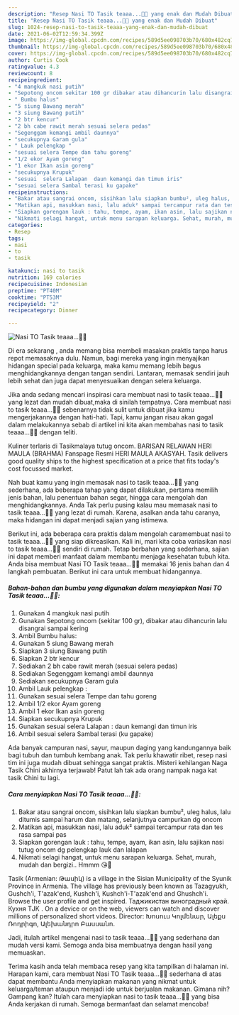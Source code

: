 ```yaml
---
description: "Resep Nasi TO Tasik teaaa...🍚😎 yang enak dan Mudah Dibuat"
title: "Resep Nasi TO Tasik teaaa...🍚😎 yang enak dan Mudah Dibuat"
slug: 1024-resep-nasi-to-tasik-teaaa-yang-enak-dan-mudah-dibuat
date: 2021-06-02T12:59:34.399Z
image: https://img-global.cpcdn.com/recipes/589d5ee098703b70/680x482cq70/nasi-to-tasik-teaaa🍚😎-foto-resep-utama.jpg
thumbnail: https://img-global.cpcdn.com/recipes/589d5ee098703b70/680x482cq70/nasi-to-tasik-teaaa🍚😎-foto-resep-utama.jpg
cover: https://img-global.cpcdn.com/recipes/589d5ee098703b70/680x482cq70/nasi-to-tasik-teaaa🍚😎-foto-resep-utama.jpg
author: Curtis Cook
ratingvalue: 4.3
reviewcount: 8
recipeingredient:
- "4 mangkuk nasi putih"
- "Sepotong oncom sekitar 100 gr dibakar atau dihancurin lalu disangrai sampai kering"
- " Bumbu halus"
- "5 siung Bawang merah"
- "3 siung Bawang putih"
- "2 btr kencur"
- "2 bh cabe rawit merah sesuai selera pedas"
- "Segenggam kemangi ambil daunnya"
- "secukupnya Garam gula"
- " Lauk pelengkap "
- "sesuai selera Tempe dan tahu goreng"
- "1/2 ekor Ayam goreng"
- "1 ekor Ikan asin goreng"
- "secukupnya Krupuk"
- "sesuai  selera Lalapan  daun kemangi dan timun iris"
- "sesuai selera Sambal terasi ku gapake"
recipeinstructions:
- "Bakar atau sangrai oncom, sisihkan lalu siapkan bumbu², uleg halus, lalu ditumis sampai harum dan matang, selanjutnya campurkan dg oncom"
- "Matikan api, masukkan nasi, lalu aduk² sampai tercampur rata dan tes rasa sampai pas"
- "Siapkan gorengan lauk : tahu, tempe, ayam, ikan asin, lalu sajikan nasi tutug oncom dg pelengkap lauk dan lalapan"
- "Nikmati selagi hangat, untuk menu sarapan keluarga. Sehat, murah, mudah dan bergizi.. Hmmm 😘🍚"
categories:
- Resep
tags:
- nasi
- to
- tasik

katakunci: nasi to tasik 
nutrition: 169 calories
recipecuisine: Indonesian
preptime: "PT40M"
cooktime: "PT53M"
recipeyield: "2"
recipecategory: Dinner

---
```



![Nasi TO Tasik teaaa...🍚😎](https://img-global.cpcdn.com/recipes/589d5ee098703b70/680x482cq70/nasi-to-tasik-teaaa🍚😎-foto-resep-utama.jpg)

Di era  sekarang , anda memang bisa membeli masakan praktis tanpa harus repot memasaknya dulu. Namun, bagi mereka yang ingin menyajikan hidangan special pada keluarga, maka kamu memang lebih bagus menghidangkannya dengan tangan sendiri. Lantaran, memasak sendiri jauh lebih sehat dan juga dapat menyesuaikan dengan selera keluarga.

Jika anda sedang mencari inspirasi cara membuat nasi to tasik teaaa...🍚😎 yang lezat dan mudah dibuat,maka di sinilah tempatnya. Cara membuat nasi to tasik teaaa...🍚😎  sebenarnya tidak sulit untuk dibuat jika kamu mengerjakannya dengan hati-hati. Tapi, kamu jangan risau akan gagal dalam melakukannya 
sebab di artikel ini kita akan membahas nasi to tasik teaaa...🍚😎 dengan teliti.  

Kuliner terlaris di Tasikmalaya tutug oncom. BARISAN RELAWAN HERI MAULA (BRAHMA) Fanspage Resmi HERI MAULA AKASYAH. Tasik delivers good quality ships to the highest specification at a price that fits today&#39;s cost focussed market.

Nah buat kamu yang ingin memasak nasi to tasik teaaa...🍚😎 yang sederhana, ada beberapa tahap yang dapat dilakukan, pertama memilih jenis bahan, lalu penentuan bahan segar, hingga cara mengolah dan menghidangkannya. Anda Tak perlu pusing kalau mau memasak nasi to tasik teaaa...🍚😎 yang lezat di rumah. Karena, asalkan anda  tahu caranya, maka hidangan ini dapat menjadi sajian yang istimewa.

Berikut ini, ada beberapa cara praktis  dalam mengolah caramembuat nasi to tasik teaaa...🍚😎 yang siap dikreasikan. Kali ini, mari kita coba variasikan nasi to tasik teaaa...🍚😎 sendiri di rumah. Tetap berbahan yang sederhana, sajian ini dapat memberi manfaat dalam membantu menjaga kesehatan tubuh kita. Anda bisa membuat Nasi TO Tasik teaaa...🍚😎 memakai 16 jenis bahan dan 4 langkah pembuatan. Berikut ini cara untuk membuat hidangannya.

<!--inarticleads1-->

##### Bahan-bahan dan bumbu yang digunakan dalam menyiapkan Nasi TO Tasik teaaa...🍚😎:

1. Gunakan 4 mangkuk nasi putih
1. Gunakan Sepotong oncom (sekitar 100 gr), dibakar atau dihancurin lalu disangrai sampai kering
1. Ambil  Bumbu halus:
1. Gunakan 5 siung Bawang merah
1. Siapkan 3 siung Bawang putih
1. Siapkan 2 btr kencur
1. Sediakan 2 bh cabe rawit merah (sesuai selera pedas)
1. Sediakan Segenggam kemangi ambil daunnya
1. Sediakan secukupnya Garam gula
1. Ambil  Lauk pelengkap :
1. Gunakan sesuai selera Tempe dan tahu goreng
1. Ambil 1/2 ekor Ayam goreng
1. Ambil 1 ekor Ikan asin goreng
1. Siapkan secukupnya Krupuk
1. Gunakan sesuai  selera Lalapan : daun kemangi dan timun iris
1. Ambil sesuai selera Sambal terasi (ku gapake)


Ada banyak campuran nasi, sayur, maupun daging yang kandungannya baik bagi tubuh dan tumbuh kembang anak. Tak perlu khawatir ribet, resep nasi tim ini juga mudah dibuat sehingga sangat praktis. Misteri kehilangan Naga Tasik Chini akhirnya terjawab! Patut lah tak ada orang nampak naga kat tasik Chini tu lagi. 

<!--inarticleads2-->

##### Cara menyiapkan Nasi TO Tasik teaaa...🍚😎:

1. Bakar atau sangrai oncom, sisihkan lalu siapkan bumbu², uleg halus, lalu ditumis sampai harum dan matang, selanjutnya campurkan dg oncom
1. Matikan api, masukkan nasi, lalu aduk² sampai tercampur rata dan tes rasa sampai pas
1. Siapkan gorengan lauk : tahu, tempe, ayam, ikan asin, lalu sajikan nasi tutug oncom dg pelengkap lauk dan lalapan
1. Nikmati selagi hangat, untuk menu sarapan keluarga. Sehat, murah, mudah dan bergizi.. Hmmm 😘🍚


Tasik (Armenian: Թասիկ) is a village in the Sisian Municipality of the Syunik Province in Armenia. The village has previously been known as Tazagyukh, Gushch&#39;i, T&#39;azak&#39;end, Kushch&#39;i, Kushch&#39;i-T&#39;azak&#39;end and Ghushch&#39;i. Browse the user profile and get inspired. Таджикистан виноградный край. Кухня ТJK . On a device or on the web, viewers can watch and discover millions of personalized short videos. Director: Խոսուս Կոլմենար, Ալեքս Ռոդրիգո, Ալեխանդրո Բասսանո. 

Jadi, itulah artikel mengenai  nasi to tasik teaaa...🍚😎  yang sederhana dan mudah versi kami. Semoga anda bisa membuatnya dengan hasil yang memuaskan. 

Terima kasih anda telah membaca resep yang kita tampilkan di halaman ini. Harapan kami, cara membuat  Nasi TO Tasik teaaa...🍚😎 sederhana di atas dapat membantu Anda menyiapkan makanan yang nikmat untuk keluarga/teman ataupun menjadi ide untuk berjualan makanan. Gimana nih? Gampang kan? Itulah cara menyiapkan nasi to tasik teaaa...🍚😎 yang bisa Anda kerjakan di rumah. Semoga bermanfaat dan selamat mencoba!

